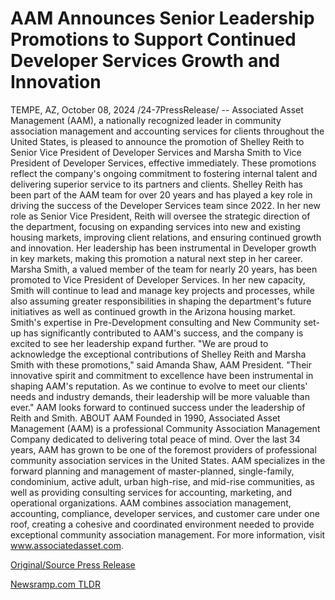 # AAM Announces Senior Leadership Promotions to Support Continued Developer Services Growth and Innovation

TEMPE, AZ, October 08, 2024 /24-7PressRelease/ -- Associated Asset Management (AAM), a nationally recognized leader in community association management and accounting services for clients throughout the United States, is pleased to announce the promotion of Shelley Reith to Senior Vice President of Developer Services and Marsha Smith to Vice President of Developer Services, effective immediately. These promotions reflect the company's ongoing commitment to fostering internal talent and delivering superior service to its partners and clients.  Shelley Reith has been part of the AAM team for over 20 years and has played a key role in driving the success of the Developer Services team since 2022. In her new role as Senior Vice President, Reith will oversee the strategic direction of the department, focusing on expanding services into new and existing housing markets, improving client relations, and ensuring continued growth and innovation. Her leadership has been instrumental in Developer growth in key markets, making this promotion a natural next step in her career.  Marsha Smith, a valued member of the team for nearly 20 years, has been promoted to Vice President of Developer Services. In her new capacity, Smith will continue to lead and manage key projects and processes, while also assuming greater responsibilities in shaping the department's future initiatives as well as continued growth in the Arizona housing market. Smith's expertise in Pre-Development consulting and New Community set-up has significantly contributed to AAM's success, and the company is excited to see her leadership expand further.  "We are proud to acknowledge the exceptional contributions of Shelley Reith and Marsha Smith with these promotions," said Amanda Shaw, AAM President. "Their innovative spirit and commitment to excellence have been instrumental in shaping AAM's reputation. As we continue to evolve to meet our clients' needs and industry demands, their leadership will be more valuable than ever."  AAM looks forward to continued success under the leadership of Reith and Smith.  ABOUT AAM Founded in 1990, Associated Asset Management (AAM) is a professional Community Association Management Company dedicated to delivering total peace of mind. Over the last 34 years, AAM has grown to be one of the foremost providers of professional community association services in the United States. AAM specializes in the forward planning and management of master-planned, single-family, condominium, active adult, urban high-rise, and mid-rise communities, as well as providing consulting services for accounting, marketing, and operational organizations. AAM combines association management, accounting, compliance, developer services, and customer care under one roof, creating a cohesive and coordinated environment needed to provide exceptional community association management. For more information, visit www.associatedasset.com. 

[Original/Source Press Release](https://www.24-7pressrelease.com/press-release/515049/aam-announces-senior-leadership-promotions-to-support-continued-developer-services-growth-and-innovation) 

[Newsramp.com TLDR](https://newsramp.com/None) 